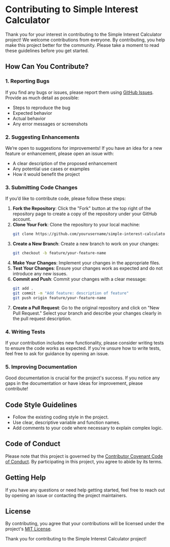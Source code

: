 # Contributing to Simple Interest Calculator

Thank you for your interest in contributing to the Simple Interest Calculator project! We welcome contributions from everyone. By contributing, you help make this project better for the community. Please take a moment to read these guidelines before you get started.

## How Can You Contribute?

### 1. Reporting Bugs
If you find any bugs or issues, please report them using [GitHub Issues](https://github.com/yourusername/simple-interest-calculator/issues). Provide as much detail as possible:
- Steps to reproduce the bug
- Expected behavior
- Actual behavior
- Any error messages or screenshots

### 2. Suggesting Enhancements
We’re open to suggestions for improvements! If you have an idea for a new feature or enhancement, please open an issue with:
- A clear description of the proposed enhancement
- Any potential use cases or examples
- How it would benefit the project

### 3. Submitting Code Changes
If you’d like to contribute code, please follow these steps:
1. **Fork the Repository**: Click the "Fork" button at the top right of the repository page to create a copy of the repository under your GitHub account.
2. **Clone Your Fork**: Clone the repository to your local machine:
    ```bash
    git clone https://github.com/yourusername/simple-interest-calculator.git
    ```
3. **Create a New Branch**: Create a new branch to work on your changes:
    ```bash
    git checkout -b feature/your-feature-name
    ```
4. **Make Your Changes**: Implement your changes in the appropriate files.
5. **Test Your Changes**: Ensure your changes work as expected and do not introduce any new issues.
6. **Commit and Push**: Commit your changes with a clear message:
    ```bash
    git add .
    git commit -m "Add feature: description of feature"
    git push origin feature/your-feature-name
    ```
7. **Create a Pull Request**: Go to the original repository and click on "New Pull Request." Select your branch and describe your changes clearly in the pull request description.

### 4. Writing Tests
If your contribution includes new functionality, please consider writing tests to ensure the code works as expected. If you're unsure how to write tests, feel free to ask for guidance by opening an issue.

### 5. Improving Documentation
Good documentation is crucial for the project's success. If you notice any gaps in the documentation or have ideas for improvement, please contribute!

## Code Style Guidelines
- Follow the existing coding style in the project.
- Use clear, descriptive variable and function names.
- Add comments to your code where necessary to explain complex logic.

## Code of Conduct
Please note that this project is governed by the [Contributor Covenant Code of Conduct](./CODE_OF_CONDUCT.md). By participating in this project, you agree to abide by its terms.

## Getting Help
If you have any questions or need help getting started, feel free to reach out by opening an issue or contacting the project maintainers.

## License
By contributing, you agree that your contributions will be licensed under the project's [MIT License](./LICENSE).

Thank you for contributing to the Simple Interest Calculator project!
